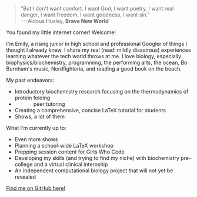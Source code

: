 > "But I don't want comfort. I want God, I want poetry, I want real danger, I want freedom, I want goodness, I want sin." <br/> ---Aldous Huxley, **Brave New World**

You found my little internet corner! Welcome!

I'm Emily, a rising junior in high school and professional Googler of things I thought I already knew. I share my real (read: mildly disastrous) experiences learning whatever the tech world throws at me. I love biology, especially biophysics/biochemistry, programming, the performing arts, the ocean, Bo Burnham's music, Nerdfighteria, and reading a good book on the beach.

My past endeavors:
- Introductory biochemistry research focusing on the thermodynamics of protein folding
- <a href="https://www.youtube.com/watch?v=yKQ_sQKBASM" style="color:#ffffff">Python</a> peer tutoring
- Creating a comprehensive, concise LaTeX tutorial for students
- Shows, a lot of them

What I'm currently up to:
- Even more shows
- Planning a school-wide LaTeX workshop
- Prepping session content for Girls Who Code
- Developing my skills (and trying to find my niche) with biochemistry pre-college and a virtual clinical internship
- An independent computational biology project that will not yet be revealed

[Find me on GitHub here!](https://github.com/leucinemymind)
